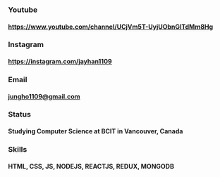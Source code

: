 ### Youtube
#### https://www.youtube.com/channel/UCjVm5T-UyjUObnGITdMm8Hg

### Instagram
#### https://instagram.com/jayhan1109


### Email
#### jungho1109@gmail.com

### Status
#### Studying Computer Science at BCIT in Vancouver, Canada

### Skills
#### HTML, CSS, JS, NODEJS, REACTJS, REDUX, MONGODB
